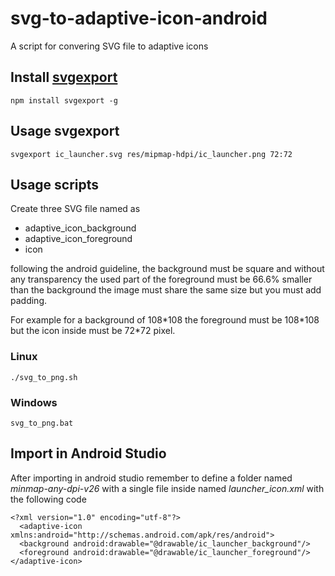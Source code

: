 # svg-to-adaptive-icon-android
A script for convering SVG file to adaptive icons

## Install [svgexport](https://github.com/shakiba/svgexport#readme)

```
npm install svgexport -g
```

## Usage svgexport
```
svgexport ic_launcher.svg res/mipmap-hdpi/ic_launcher.png 72:72
```

## Usage scripts
Create three SVG file named as 

* adaptive_icon_background
* adaptive_icon_foreground
* icon

following the android guideline, the background must be square and without any transparency the used part of the foreground must be 66.6% smaller than the background the image must share the same size but you must add padding.

For example for a background of 108\*108 the foreground must be 108\*108 but the icon inside must be 72\*72 pixel.

### Linux
```
./svg_to_png.sh
```


### Windows
```
svg_to_png.bat
```

## Import in Android Studio
After importing in android studio remember to define a folder named *minmap-any-dpi-v26*
with a single file inside named *launcher_icon.xml* with the following code

```
<?xml version="1.0" encoding="utf-8"?>
  <adaptive-icon xmlns:android="http://schemas.android.com/apk/res/android">
  <background android:drawable="@drawable/ic_launcher_background"/>
  <foreground android:drawable="@drawable/ic_launcher_foreground"/>
</adaptive-icon>
```

